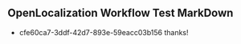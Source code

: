 ## OpenLocalization Workflow Test MarkDown

* cfe60ca7-3ddf-42d7-893e-59eacc03b156 
thanks!



<!--HONumber=Jan16_HO4-->

